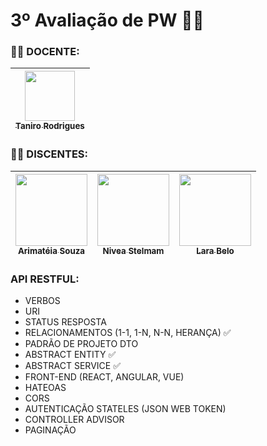 # 3º Avaliação de PW 🧑‍💻

### 👨‍🏫 DOCENTE:

| [<img src="https://avatars.githubusercontent.com/u/2386445?v=4" width=80><br><sub>Taniro Rodrigues</sub>](https://github.com/taniro) |
|:------------------------------------------------------------------------------------------------------------------------------------:|

### 👨‍🎓 DISCENTES:


| [<img src="https://avatars.githubusercontent.com/u/79428565?s=400&u=4fc2066e072fd3651f344633080d60872acf57dc&v=4" width=115><br><sub>Arimatéia Souza</sub>](https://github.com/arimateia-souza) | [<img src="https://avatars.githubusercontent.com/u/98434830?v=4" width=115><br><sub>Nivea Stelmam</sub>](https://github.com/NiveaStelmam) | [<img src="https://avatars.githubusercontent.com/u/117885073?v=4" width=115><br><sub>Lara Belo</sub>](https://github.com/larabelo) |
| :---: | :---: | :---: |


### API RESTFUL:
- VERBOS
- URI
- STATUS RESPOSTA
- RELACIONAMENTOS (1-1, 1-N, N-N, HERANÇA) ✅
- PADRÃO DE PROJETO DTO
- ABSTRACT ENTITY  ✅
- ABSTRACT SERVICE ✅
- FRONT-END (REACT, ANGULAR, VUE)
- HATEOAS
- CORS
- AUTENTICAÇÃO STATELES (JSON WEB TOKEN)
- CONTROLLER ADVISOR
- PAGINAÇÃO






